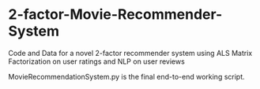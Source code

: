 # 2-factor-Movie-Recommender-System
Code and Data for a novel 2-factor recommender system using ALS Matrix Factorization on user ratings and NLP on user reviews

MovieRecommendationSystem.py is the final end-to-end working script.
